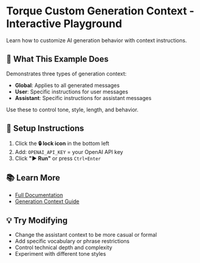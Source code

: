 # Torque Custom Generation Context - Interactive Playground

Learn how to customize AI generation behavior with context instructions.

## 🎯 What This Example Does

Demonstrates three types of generation context:
- **Global**: Applies to all generated messages
- **User**: Specific instructions for user messages
- **Assistant**: Specific instructions for assistant messages

Use these to control tone, style, length, and behavior.

## 🔑 Setup Instructions

1. Click the **🔒 lock icon** in the bottom left
2. Add: `OPENAI_API_KEY` = your OpenAI API key
3. Click **"▶️ Run"** or press `Ctrl+Enter`

## 📚 Learn More

- [Full Documentation](https://github.com/qforge-dev/torque)
- [Generation Context Guide](https://github.com/qforge-dev/torque#custom-generation-context)

## 💡 Try Modifying

- Change the assistant context to be more casual or formal
- Add specific vocabulary or phrase restrictions
- Control technical depth and complexity
- Experiment with different tone styles

